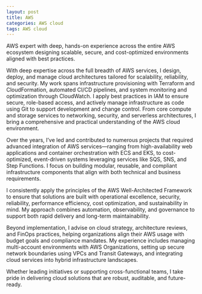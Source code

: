 ```yaml
---
layout: post
title: AWS
categories: AWS cloud
tags: AWS cloud
---
```


AWS expert with deep, hands-on experience across the entire AWS ecosystem designing scalable, secure, and cost-optimized environments aligned with best practices.

<!--more-->

With deep expertise across the full breadth of AWS services, I design, deploy, and manage cloud architectures tailored for scalability, reliability, and security. My work spans infrastructure provisioning with Terraform and CloudFormation, automated CI/CD pipelines, and system monitoring and optimization through CloudWatch. I apply best practices in IAM to ensure secure, role-based access, and actively manage infrastructure as code using Git to support development and change control. From core compute and storage services to networking, security, and serverless architectures, I bring a comprehensive and practical understanding of the AWS cloud environment.

Over the years, I’ve led and contributed to numerous projects that required advanced integration of AWS services—ranging from high-availability web applications and container orchestration with ECS and EKS, to cost-optimized, event-driven systems leveraging services like SQS, SNS, and Step Functions. I focus on building modular, reusable, and compliant infrastructure components that align with both technical and business requirements.

I consistently apply the principles of the AWS Well-Architected Framework to ensure that solutions are built with operational excellence, security, reliability, performance efficiency, cost optimization, and sustainability in mind. My approach combines automation, observability, and governance to support both rapid delivery and long-term maintainability.

Beyond implementation, I advise on cloud strategy, architecture reviews, and FinOps practices, helping organizations align their AWS usage with budget goals and compliance mandates. My experience includes managing multi-account environments with AWS Organizations, setting up secure network boundaries using VPCs and Transit Gateways, and integrating cloud services into hybrid infrastructure landscapes.

Whether leading initiatives or supporting cross-functional teams, I take pride in delivering cloud solutions that are robust, auditable, and future-ready.
